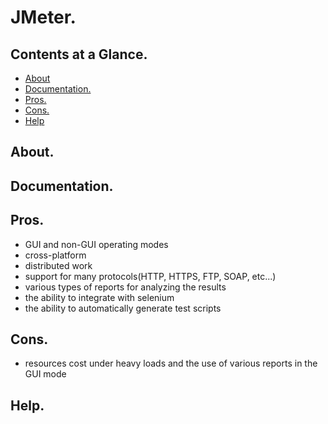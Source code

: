 # JMeter.





## Contents at a Glance.
* [About](#about)
* [Documentation.](#documentation)
* [Pros.](#pros)
* [Cons.](#cons)
* [Help](#help)





## About.





## Documentation.





## Pros.
* GUI and non-GUI operating modes
* cross-platform
* distributed work
* support for many protocols(HTTP, HTTPS, FTP, SOAP, etc...)
* various types of reports for analyzing the results
* the ability to integrate with selenium
* the ability to automatically generate test scripts




## Cons.
* resources cost under heavy loads and the use of various reports in the GUI mode





## Help.
